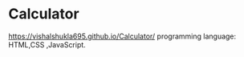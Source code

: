 # Calculator

https://vishalshukla695.github.io/Calculator/
programming language: HTML,CSS ,JavaScript.

